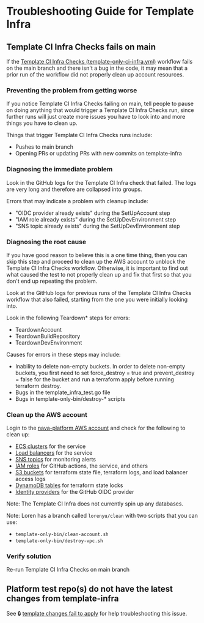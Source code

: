 # Troubleshooting Guide for Template Infra

## Template CI Infra Checks fails on main

If the [Template CI Infra Checks (template-only-ci-infra.yml)](https://github.com/navapbc/template-infra/actions/workflows/template-only-ci-infra.yml) workflow fails on the main branch and there isn't a bug in the code, it may mean that a prior run of the workflow did not properly clean up account resources.

### Preventing the problem from getting worse

If you notice Template CI Infra Checks failing on main, tell people to pause on doing anything that would trigger a Template CI Infra Checks run, since further runs will just create more issues you have to look into and more things you have to clean up.

Things that trigger Template CI Infra Checks runs include:

* Pushes to main branch  
* Opening PRs or updating PRs with new commits on template-infra

### Diagnosing the immediate problem

Look in the GitHub logs for the Template CI Infra check that failed. The logs are very long and therefore are collapsed into groups.

Errors that may indicate a problem with cleanup include:

* "OIDC provider already exists" during the SetUpAccount step  
* "IAM role already exists" during the SetUpDevEnvironment step  
* "SNS topic already exists" during the SetUpDevEnvironment step

### Diagnosing the root cause

If you have good reason to believe this is a one time thing, then you can skip this step and proceed to clean up the AWS account to unblock the Template CI Infra Checks workflow. Otherwise, it is important to find out what caused the test to not properly clean up and fix that first so that you don't end up repeating the problem.

Look at the GitHub logs for previous runs of the Template CI Infra Checks workflow that also failed, starting from the one you were initially looking into.

Look in the following Teardown\* steps for errors:

* TeardownAccount  
* TeardownBuildRepository  
* TeardownDevEnvironment

Causes for errors in these steps may include:

* Inability to delete non-empty buckets. In order to delete non-empty buckets, you first need to set force\_destroy \= true and prevent\_destroy \= false for the bucket and run a terraform apply before running terraform destroy.  
* Bugs in the template\_infra\_test.go file  
* Bugs in template-only-bin/destroy-\* scripts

### Clean up the AWS account

Login to the [nava-platform AWS account](https://nava-platform.signin.aws.amazon.com/console) and check for the following to clean up:

* [ECS clusters](https://us-east-1.console.aws.amazon.com/ecs/v2/getStarted?region=us-east-1) for the service  
* [Load balancers](https://us-east-1.console.aws.amazon.com/ec2/home?region=us-east-1#LoadBalancers:) for the service  
* [SNS topics](https://us-east-1.console.aws.amazon.com/sns/v3/home?region=us-east-1#/homepage) for monitoring alerts  
* [IAM roles](https://us-east-1.console.aws.amazon.com/iamv2/home?region=us-east-1#/roles) for GitHub actions, the service, and others  
* [S3 buckets](https://s3.console.aws.amazon.com/s3/get-started?region=us-east-1) for terraform state file, terraform logs, and load balancer access logs  
* [DynamoDB tables](https://us-east-1.console.aws.amazon.com/dynamodbv2/home?region=us-east-1#service) for terraform state locks  
* [Identity providers](https://us-east-1.console.aws.amazon.com/iamv2/home?region=us-east-1#/identity_providers) for the GitHub OIDC provider

Note: The Template CI Infra does not currently spin up any databases.

Note: Loren has a branch called `lorenyu/clean` with two scripts that you can use:

* `template-only-bin/clean-account.sh`  
* `template-only-bin/destroy-vpc.sh`

### Verify solution

Re-run Template CI Infra Checks on main branch

## Platform test repo(s) do not have the latest changes from template-infra

See :lock: [template changes fail to apply](https://navasage.atlassian.net/wiki/spaces/tss/pages/2011922659/Platform+Ecosystem#template-*-changes-fail-to-apply) for help troubleshooting this issue.
